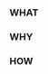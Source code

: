 ### WHAT

<!-- author to complete -->

### WHY

<!-- author to complete -->

### HOW

<!-- author to complete -->

